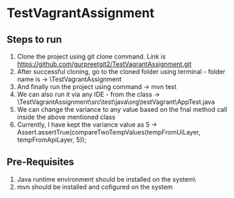 # TestVagrantAssignment
## Steps to run
1. Clone the project using git clone command. Link is https://github.com/gurpreetgit2/TestVagrantAssignment.git
2. After successful cloning, go to the cloned folder using terminal - folder name is -> \TestVagrantAssignment
3. And finally run the project using command -> mvn test
4. We can also run it via any IDE - from the class ->  \TestVagrantAssignment\src\test\java\org\testVagrant\AppTest.java
5. We can change the variance to any value based on the fnal method call inside the above mentioned class
6. Currently, I have kept the variance value as 5 -> Assert.assertTrue(compareTwoTempValues(tempFromUiLayer, tempFromApiLayer, 5));

## Pre-Requisites
1. Java runtime environment should be installed on the system\
2. mvn should be installed and cofigured on the system
